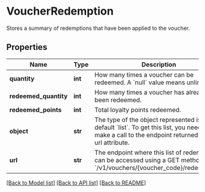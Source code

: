 # VoucherRedemption

Stores a summary of redemptions that have been applied to the voucher.

## Properties
Name | Type | Description | Notes
------------ | ------------- | ------------- | -------------
**quantity** | **int** | How many times a voucher can be redeemed. A &#x60;null&#x60; value means unlimited. | [optional] 
**redeemed_quantity** | **int** | How many times a voucher has already been redeemed. | [optional] 
**redeemed_points** | **int** | Total loyalty points redeemed. | [optional] 
**object** | **str** | The type of the object represented is by default &#x60;list&#x60;. To get this list, you need to make a call to the endpoint returned in the url attribute. | [optional] [default to 'list']
**url** | **str** | The endpoint where this list of redemptions can be accessed using a GET method. &#x60;/v1/vouchers/{voucher_code}/redemptions&#x60; | [optional] 

[[Back to Model list]](../README.md#documentation-for-models) [[Back to API list]](../README.md#documentation-for-api-endpoints) [[Back to README]](../README.md)


